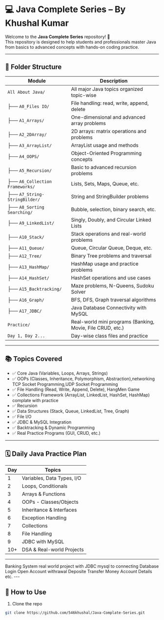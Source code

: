 # 💻 Java Complete Series – By Khushal Kumar

Welcome to the **Java Complete Series** repository! 🚀  
This repository is designed to help students and professionals master Java from basics to advanced concepts with hands-on coding practice.

---

## 📁 Folder Structure

| Module                             | Description |
|------------------------------------|-------------|
| `All About Java/`                 | All major Java topics organized topic-wise |
| ├── `A0_Files IO/`                | File handling: read, write, append, delete |
| ├── `A1_Arrays/`                  | One-dimensional and advanced array problems |
| ├── `A2_2DArray/`                 | 2D arrays: matrix operations and problems |
| ├── `A3_ArrayList/`               | ArrayList usage and methods |
| ├── `A4_OOPS/`                    | Object-Oriented Programming concepts |
| ├── `A5_Recursion/`              | Basic to advanced recursion problems |
| ├── `A6_Collection Frameworks/`   | Lists, Sets, Maps, Queue, etc. |
| ├── `A7_String-StringBilder/`     | String and StringBuilder problems |
| ├── `A8_Sorting Searching/`       | Bubble, selection, binary search, etc. |
| ├── `A9_LinkedList/`              | Singly, Doubly, and Circular Linked Lists |
| ├── `A10_Stack/`                  | Stack operations and real-world problems |
| ├── `A11_Queue/`                  | Queue, Circular Queue, Deque, etc. |
| ├── `A12_Tree/`                   | Binary Tree problems and traversal |
| ├── `A13_HashMap/`                | HashMap usage and practice problems |
| ├── `A14_HashSet/`                | HashSet operations and use cases |
| ├── `A15_Backtracking/`           | Maze problems, N-Queens, Sudoku Solver |
| ├── `A16_Graph/`                  | BFS, DFS, Graph traversal algorithms |
| ├── `A17_JDBC/`                   | Java Database Connectivity with MySQL |
| `Practice/`                       | Real-world mini programs (Banking, Movie, File CRUD, etc.) |
| `Day 1, Day 2...`                 | Day-wise class files and practice |

---

## 📚 Topics Covered

- ✅ Core Java (Variables, Loops, Arrays, Strings)
- ✅ OOPs (Classes, Inheritance, Polymorphism, Abstraction),networking TCP Socket Programming,UDP Socket Programming
- ✅ File Handling (Read, Write, Append, Delete), HangMen Game
- ✅ Collections Framework (ArrayList, LinkedList, HashSet, HashMap) complate with practice
- ✅ Recursion
- ✅ Data Structures (Stack, Queue, LinkedList, Tree, Graph)
- ✅ File I/O 
- ✅ JDBC & MySQL Integration
- ✅ Backtracking & Dynamic Programming
- ✅ Real Practice Programs (GUI, CRUD, etc.)

---

## 🗓️ Daily Java Practice Plan

| Day | Topics                     |
|-----|----------------------------|
| 1   | Variables, Data Types, I/O |
| 2   | Loops, Conditionals        |
| 3   | Arrays & Functions         |
| 4   | OOPs - Classes/Objects     |
| 5   | Inheritance & Interfaces   |
| 6   | Exception Handling         |
| 7   | Collections                |
| 8   | File Handling              |
| 9   | JDBC with MySQL            |
| 10+ | DSA & Real-world Projects  |

---
Banking System real world project with JDBC mysql to connecting Database    
       Login 
       Open Account
       withrawal
       Deposite
       Transfer Money
       Account Details etc.
       ---


## 📌 How to Use

1. Clone the repo  
```bash
git clone https://github.com/546khushal/Java-Complate-Series.git
